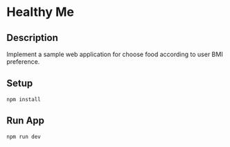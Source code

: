 # Healthy Me

## Description

Implement a sample web application for choose food according to user BMI preference.

## Setup

```
npm install
```

## Run App

```
npm run dev
```
